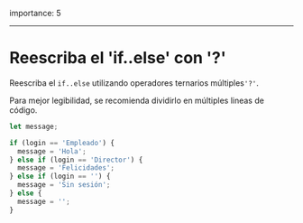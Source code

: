 importance: 5

---

# Reescriba el 'if..else' con '?'

Reescriba el `if..else` utilizando operadores ternarios múltiples`'?'`.

Para mejor legibilidad, se recomienda dividirlo en múltiples lineas de código.

```js
let message;

if (login == 'Empleado') {
  message = 'Hola';
} else if (login == 'Director') {
  message = 'Felicidades';
} else if (login == '') {
  message = 'Sin sesión';
} else {
  message = '';
}
```
